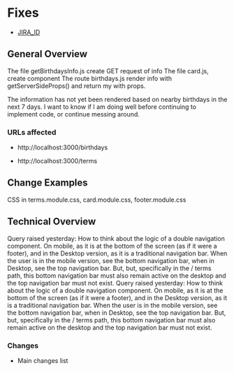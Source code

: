 # Fixes

- [JIRA_ID](https://humandecode.atlassian.net/jira/software/c/projects/BDA/boards/25?modal=detail&selectedIssue=BDA-8&quickFilter=51)

## General Overview

The file getBirthdaysInfo.js create GET request of info
The file card.js, create component
The route birthdays.js render info with getServerSideProps() and return my <Card/> with props.

The information has not yet been rendered based on nearby birthdays in the next 7 days.
I want to know if I am doing well before continuing to implement code, or continue messing around.
### URLs affected

- http://localhost:3000/birthdays

- http://localhost:3000/terms

## Change Examples
CSS in terms.module.css, card.module.css, footer.module.css

## Technical Overview
Query raised yesterday:
How to think about the logic of a double navigation component. On mobile, as it is at the bottom of the screen (as if it were a footer), and in the Desktop version, as it is a traditional navigation bar.
When the user is in the mobile version, see the bottom navigation bar, when in Desktop, see the top navigation bar.
But, but, specifically in the / terms path, this bottom navigation bar must also remain active on the desktop and the top navigation bar must not exist.</div>
Query raised yesterday: How to think about the logic of a double navigation component. On mobile, as it is at the bottom of the screen (as if it were a footer), and in the Desktop version, as it is a traditional navigation bar. When the user is in the mobile version, see the bottom navigation bar, when in Desktop, see the top navigation bar. But, but, specifically in the / terms path, this bottom navigation bar must also remain active on the desktop and the top navigation bar must not exist.

### Changes

- Main changes list 